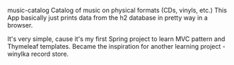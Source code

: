 music-catalog
Catalog of music on physical formats (CDs, vinyls, etc.) This App basically just prints data from the h2 database in pretty way in a browser.

It's very simple, cause it's my first Spring project to learn MVC pattern and Thymeleaf templates. Became the inspiration for another learning project - winylka record store.
